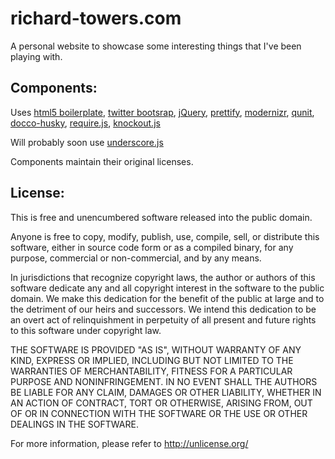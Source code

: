 richard-towers.com
==============

A personal website to showcase some interesting things that I've been playing with.

## Components:

Uses [html5 boilerplate](http://html5boilerplate.com/), [twitter bootsrap](http://twitter.github.com/bootstrap/), [jQuery](http://jquery.com/), [prettify](http://code.google.com/p/google-code-prettify/), [modernizr](http://modernizr.com/), [qunit](https://github.com/jquery/qunit), [docco-husky](https://github.com/mbrevoort/docco-husky), [require.js](http://requirejs.org/), [knockout.js](http://knockoutjs.com/)

Will probably soon use [underscore.js](http://underscorejs.org/)

Components maintain their original licenses.

## License:

This is free and unencumbered software released into the public domain.


Anyone is free to copy, modify, publish, use, compile, sell, or
distribute this software, either in source code form or as a compiled
binary, for any purpose, commercial or non-commercial, and by any
means.


In jurisdictions that recognize copyright laws, the author or authors
of this software dedicate any and all copyright interest in the
software to the public domain. We make this dedication for the benefit
of the public at large and to the detriment of our heirs and
successors. We intend this dedication to be an overt act of
relinquishment in perpetuity of all present and future rights to this
software under copyright law.


THE SOFTWARE IS PROVIDED "AS IS", WITHOUT WARRANTY OF ANY KIND,
EXPRESS OR IMPLIED, INCLUDING BUT NOT LIMITED TO THE WARRANTIES OF
MERCHANTABILITY, FITNESS FOR A PARTICULAR PURPOSE AND NONINFRINGEMENT.
IN NO EVENT SHALL THE AUTHORS BE LIABLE FOR ANY CLAIM, DAMAGES OR
OTHER LIABILITY, WHETHER IN AN ACTION OF CONTRACT, TORT OR OTHERWISE,
ARISING FROM, OUT OF OR IN CONNECTION WITH THE SOFTWARE OR THE USE OR
OTHER DEALINGS IN THE SOFTWARE.


For more information, please refer to <http://unlicense.org/>